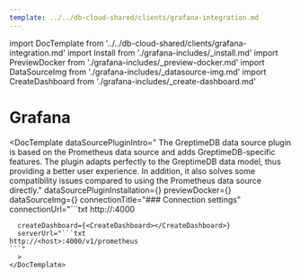 ```yaml
---
template: ../../db-cloud-shared/clients/grafana-integration.md
---
```

import DocTemplate from '../../db-cloud-shared/clients/grafana-integration.md'
import Install from './grafana-includes/_install.md'
import PreviewDocker from './grafana-includes/_preview-docker.md'
import DataSourceImg from './grafana-includes/_datasource-img.md'
import CreateDashboard from './grafana-includes/_create-dashboard.md'

# Grafana
<DocTemplate
  dataSourcePluginIntro="
    The GreptimeDB data source plugin is based on the Prometheus data source and adds GreptimeDB-specific features.
The plugin adapts perfectly to the GreptimeDB data model,
thus providing a better user experience.
In addition, it also solves some compatibility issues compared to using the Prometheus data source directly."
  dataSourcePluginInstallation={<Install/>}
  previewDocker={<PreviewDocker></PreviewDocker>}
  dataSourceImg={<DataSourceImg></DataSourceImg>}
  connectionTitle="### Connection settings"
  connectionUrl="```txt
http://<host>:4000
```"
  createDashboard={<CreateDashboard></CreateDashboard>}
  serverUrl="```txt
http://<host>:4000/v1/prometheus
```"
  >
</DocTemplate>

